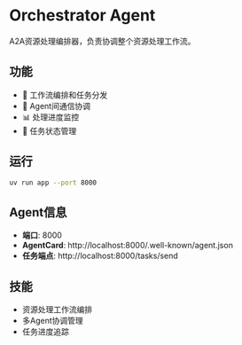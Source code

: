# Orchestrator Agent

A2A资源处理编排器，负责协调整个资源处理工作流。

## 功能

- 🎯 工作流编排和任务分发
- 🤝 Agent间通信协调
- 📊 处理进度监控
- 🔄 任务状态管理

## 运行

```bash
uv run app --port 8000
```

## Agent信息

- **端口**: 8000
- **AgentCard**: http://localhost:8000/.well-known/agent.json
- **任务端点**: http://localhost:8000/tasks/send

## 技能

- 资源处理工作流编排
- 多Agent协调管理
- 任务进度追踪 
